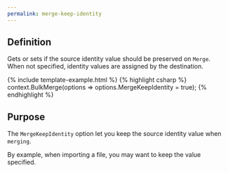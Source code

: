 ```yaml
---
permalink: merge-keep-identity
---
```


## Definition
Gets or sets if the source identity value should be preserved on `Merge`. When not specified, identity values are assigned by the destination.

{% include template-example.html %} 
{% highlight csharp %}
context.BulkMerge(options => options.MergeKeepIdentity = true);
{% endhighlight %}

## Purpose
The `MergeKeepIdentity` option let you keep the source identity value when `merging`.

By example, when importing a file, you may want to keep the value specified.